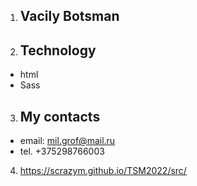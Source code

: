 1. ##  **Vacily Botsman** 

2. ## Technology 
* html
* Sass


3. ## My contacts 
* email: mil.grof@mail.ru
* tel. +375298766003


4. https://scrazym.github.io/TSM2022/src/
